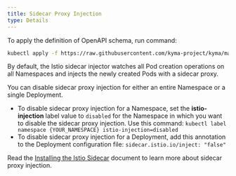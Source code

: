 ```yaml
---
title: Sidecar Proxy Injection
type: Details
---
```


To apply the definition of OpenAPI schema, run command:

```bash
kubectl apply -f https://raw.githubusercontent.com/kyma-project/kyma/master/docs/getting-started/assets/orders-service-openapi.yaml
```

By default, the Istio sidecar injector watches all Pod creation operations on all Namespaces and injects the newly created Pods with a sidecar proxy.

You can disable sidecar proxy injection for either an entire Namespace or a single Deployment.

* To disable sidecar proxy injection for a Namespace, set the **istio-injection** label value to `disabled` for the Namespace in which you want to disable the sidecar proxy injection. Use this command: `kubectl label namespace {YOUR_NAMESPACE} istio-injection=disabled`                                                                                                                                                                                
* To disable sidecar proxy injection for a Deployment, add this annotation to the Deployment configuration file: `sidecar.istio.io/inject: "false"`

Read the [Installing the Istio Sidecar](https://istio.io/docs/setup/kubernetes/sidecar-injection.html) document to learn more about sidecar proxy injection.
